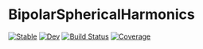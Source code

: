 # BipolarSphericalHarmonics

[![Stable](https://img.shields.io/badge/docs-stable-blue.svg)](https://jishnub.github.io/BipolarSphericalHarmonics.jl/stable)
[![Dev](https://img.shields.io/badge/docs-dev-blue.svg)](https://jishnub.github.io/BipolarSphericalHarmonics.jl/dev)
[![Build Status](https://github.com/jishnub/BipolarSphericalHarmonics.jl/workflows/CI/badge.svg)](https://github.com/jishnub/BipolarSphericalHarmonics.jl/actions)
[![Coverage](https://codecov.io/gh/jishnub/BipolarSphericalHarmonics.jl/branch/master/graph/badge.svg)](https://codecov.io/gh/jishnub/BipolarSphericalHarmonics.jl)
